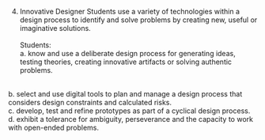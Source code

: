 4. Innovative Designer
Students use a variety of technologies within a design process to identify and solve problems by creating new, useful or imaginative solutions. 
<br><br> Students: <br>
a. know and use a deliberate design process for generating ideas, testing theories, creating innovative artifacts or solving authentic problems.
<br>
b. select and use digital tools to plan and manage a design process that considers design constraints and calculated risks.
<br>
c. develop, test and refine prototypes as part of a cyclical design process.
<br>
d. exhibit a tolerance for ambiguity, perseverance and the capacity to work with open-ended problems.
